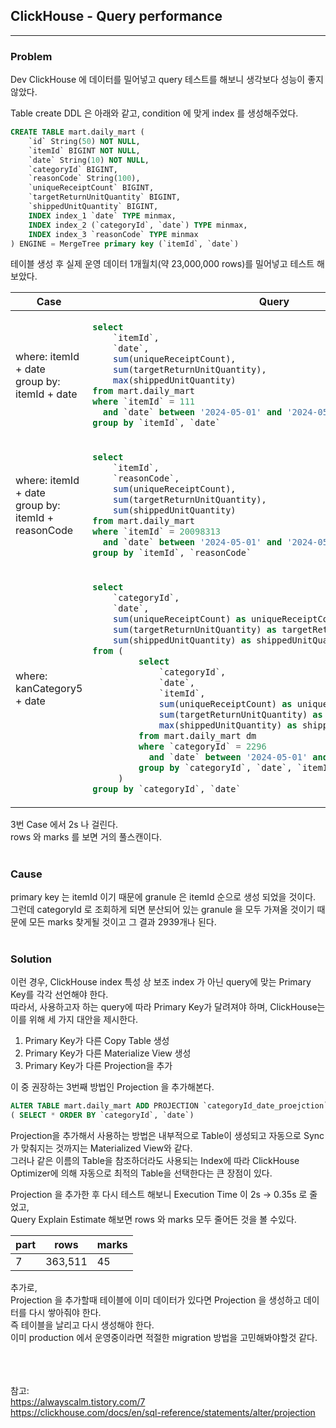 ## ClickHouse - Query performance
 
---
### Problem
Dev ClickHouse 에 데이터를 밀어넣고 query 테스트를 해보니 생각보다 성능이 좋지 않았다.

Table create DDL 은 아래와 같고, condition 에 맞게 index 를 생성해주었다.
 ```SQL
 CREATE TABLE mart.daily_mart (
     `id` String(50) NOT NULL,
     `itemId` BIGINT NOT NULL,
     `date` String(10) NOT NULL,
     `categoryId` BIGINT,
     `reasonCode` String(100),
     `uniqueReceiptCount` BIGINT,
     `targetReturnUnitQuantity` BIGINT,
     `shippedUnitQuantity` BIGINT,
     INDEX index_1 `date` TYPE minmax,
     INDEX index_2 (`categoryId`, `date`) TYPE minmax,
     INDEX index_3 `reasonCode` TYPE minmax
 ) ENGINE = MergeTree primary key (`itemId`, `date`)
 ```
테이블 생성 후 실제 운영 데이터 1개월치(약 23,000,000 rows)를 밀어넣고 테스트 해보았다.

 <table>
     <thead>
         <tr>
             <th>Case</th>
             <th>Query</th>
             <th>Result</th>
         </tr>
     </thead>
     <tbody>
         <tr>
             <td>
                 where: itemId + date<br/>
                 group by: itemId + date
             </td>
             <td>

 ```SQL
 select
     `itemId`,
     `date`,
     sum(uniqueReceiptCount),
     sum(targetReturnUnitQuantity),
     max(shippedUnitQuantity)
 from mart.daily_mart
 where `itemId` = 111
   and `date` between '2024-05-01' and '2024-05-31'
 group by `itemId`, `date`
 ```
 </td>
             <td>
                 <b>Execution time:</b> 0.07s<br/>
                 <b>Explain Estimate:</b><br/>

| part | rows   | marks |
 |------|--------|-------|
| 9    | 73,749 | 10    |
 </td>
         </tr>
         <tr>
             <td>
                 where: itemId + date<br/>
                 group by: itemId + reasonCode
             </td>
             <td>

 ```SQL
 select
     `itemId`,
     `reasonCode`,
     sum(uniqueReceiptCount),
     sum(targetReturnUnitQuantity),
     sum(shippedUnitQuantity)
 from mart.daily_mart
 where `itemId` = 20098313
   and `date` between '2024-05-01' and '2024-05-31'
 group by `itemId`, `reasonCode`
 ```
 </td>
             <td>
                 <b>Execution time:</b> 0.062s<br/>
                 <b>Explain Estimate:</b><br/>

| part | rows   | marks |
 |------|--------|-------|
| 7    | 40,978 | 7     |
 </td>
         </tr>
         <tr>
             <td>
                 where: kanCategory5 + date
             </td>
             <td>

 ```SQL
 select
     `categoryId`,
     `date`,
     sum(uniqueReceiptCount) as uniqueReceiptCount,
     sum(targetReturnUnitQuantity) as targetReturnUnitQuantity,
     sum(shippedUnitQuantity) as shippedUnitQuantity
 from (
          select
              `categoryId`,
              `date`,
              `itemId`,
              sum(uniqueReceiptCount) as uniqueReceiptCount,
              sum(targetReturnUnitQuantity) as targetReturnUnitQuantity,
              max(shippedUnitQuantity) as shippedUnitQuantity
          from mart.daily_mart dm
          where `categoryId` = 2296
            and `date` between '2024-05-01' and '2024-05-31'
          group by `categoryId`, `date`, `itemId`
      )
 group by `categoryId`, `date`
 ```
 </td>
             <td>
                 <b>Execution time:</b> <span style="color: red;">2s</span><br/>
                 <b>Explain Estimate:</b><br/>

| part | rows                                      | marks                               |
 |------|-------------------------------------------|-------------------------------------|
| 8    | <span style="color:red">23,149,463</span> | <span style="color:red">2939</span> |
 </td>
         </tr>
     </tbody>
 </table>

3번 Case 에서 2s 나 걸린다.  
rows 와 marks 를 보면 거의 풀스캔이다.
<br/>
<br/>

### Cause
primary key 는 itemId 이기 때문에 granule 은 itemId 순으로 생성 되었을 것이다.  
그런데 categoryId 로 조회하게 되면 분산되어 있는 granule 을 모두 가져올 것이기 때문에 모든 marks 찾게될 것이고 그 결과 2939개나 된다.
<br/>
<br/>

### Solution
이런 경우, ClickHouse index 특성 상 보조 index 가 아닌 query에 맞는 Primary Key를 각각 선언해야 한다.  
따라서, 사용하고자 하는 query에 따라 Primary Key가 달려져야 하며, ClickHouse는 이를 위해 세 가지 대안을 제시한다.

1. Primary Key가 다른 Copy Table 생성
2. Primary Key가 다른 Materialize View 생성
3. Primary Key가 다른 Projection을 추가

이 중 권장하는 3번째 방법인 Projection 을 추가해본다.

 ```SQL
 ALTER TABLE mart.daily_mart ADD PROJECTION `categoryId_date_proejction`
 ( SELECT * ORDER BY `categoryId`, `date`)
 ```

Projection을 추가해서 사용하는 방법은 내부적으로 Table이 생성되고 자동으로 Sync가 맞춰지는 것까지는 Materialized View와 같다.  
그러나 같은 이름의 Table을 참조하더라도 사용되는 Index에 따라 ClickHouse Optimizer에 의해 자동으로 최적의 Table을 선택한다는 큰 장점이 있다.

Projection 을 추가한 후 다시 테스트 해보니 Execution Time 이 2s -> 0.35s 로 줄었고,  
Query Explain Estimate 해보면 rows 와 marks 모두 줄어든 것을 볼 수있다.

| part | rows    | marks |
 |------|---------|-------|
| 7    | 363,511 | 45    |

추가로,  
Projection 을 추가할때 테이블에 이미 데이터가 있다면 Projection 을 생성하고 데이터를 다시 쌓아줘야 한다.  
즉 테이블을 날리고 다시 생성해야 한다.  
이미 production 에서 운영중이라면 적절한 migration 방법을 고민해봐야할것 같다.  
<br/>
<br/>
<br/>


참고:  
https://alwayscalm.tistory.com/7  
https://clickhouse.com/docs/en/sql-reference/statements/alter/projection